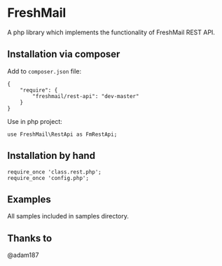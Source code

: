 # FreshMail

A php library which implements the functionality of FreshMail REST API.

## Installation via composer

Add to `composer.json` file:

    {
        "require": {
            "freshmail/rest-api": "dev-master"
        }
    }

Use in php project:

    use FreshMail\RestApi as FmRestApi;

## Installation by hand

    require_once 'class.rest.php';
    require_once 'config.php';

## Examples

All samples included in samples directory.

## Thanks to
@adam187 